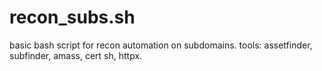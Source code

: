 # recon_subs.sh
basic bash script for recon automation on subdomains.  tools: assetfinder, subfinder, amass, cert sh, httpx.
